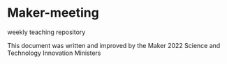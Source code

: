 # Maker-meeting

weekly teaching repository

This document was written and improved by the Maker 2022 Science and Technology Innovation Ministers
